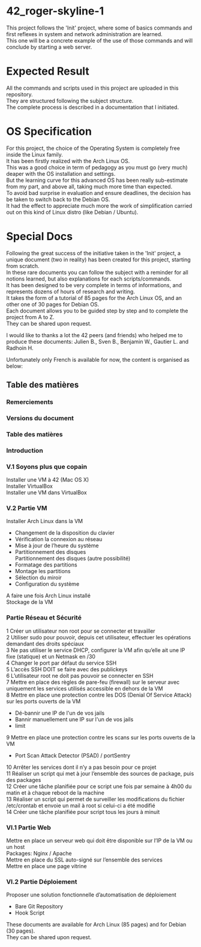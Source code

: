 # 42_roger-skyline-1
This project follows the 'Init' project, where some of basics commands and first reflexes in system and network administration are learned.  
This one will be a concrete example of the use of those commands and will conclude by starting a web server. 

# Expected Result
All the commands and scripts used in this project are uploaded in this repository.  
They are structured following the subject structure.  
The complete process is described in a documentation that I initiated.

# OS Specification
For this project, the choice of the Operating System is completely free inside the Linux family.  
It has been firstly realized with the Arch Linux OS.  
This was a good choice in term of pedagogy as you must go (very much) deaper with the OS installation and settings.  
But the learning curve for this advanced OS has been really sub-estimate from my part, and above all, taking much more time than expected.  
To avoid bad surprise in evaluation and ensure deadlines, the decision has be taken to switch back to the Debian OS.  
It had the effect to appreciate much more the work of simplification carried out on this kind of Linux distro (like Debian / Ubuntu).

# Special Docs
Following the great success of the initiative taken in the 'Init' project, a unique document (two in reality) has been created for this project, starting from scratch.  
In these rare documents you can follow the subject with a reminder for all notions learned, but also explanations for each scripts/commands.  
It has been designed to be very complete in terms of informations, and represents dozens of hours of research and writing.  
It takes the form of a tutorial of 85 pages for the Arch Linux OS, and an other one of 30 pages for Debian OS.  
Each document allows you to be guided step by step and to complete the project from A to Z.  
They can be shared upon request.  

I would like to thanks a lot the 42 peers (and friends) who helped me to produce these documents: Julien B., Sven B., Benjamin W., Gautier L. and Radhoin H.  

Unfortunately only French is available for now, the content is organised as below:

## Table des matières

### Remerciements
### Versions du document
### Table des matières
### Introduction
### V.1 Soyons plus que copain
Installer une VM à 42 (Mac OS X)  
Installer VirtualBox  
Installer une VM dans VirtualBox  
### V.2 Partie VM
Installer Arch Linux dans la VM
- Changement de la disposition du clavier  
- Vérification la connexion au réseau  
- Mise à jour de l’heure du système  
- Partitionnement des disques  
Partitionnement des disques (autre possibilité)  
- Formatage des partitions  
- Montage les partitions  
- Sélection du miroir  
- Configuration du système  

A faire une fois Arch Linux installé  
Stockage de la VM  
### Partie Réseau et Sécurité
1 Créer un utilisateur non root pour se connecter et travailler  
2 Utiliser sudo pour pouvoir, depuis cet utilisateur, effectuer les opérations demandant des droits spéciaux  
3 Ne pas utiliser le service DHCP, configurer la VM afin qu’elle ait une IP fixe (statique) et un Netmask en /30  
4 Changer le port par défaut du service SSH  
5 L’accès SSH DOIT se faire avec des publickeys  
6 L’utilisateur root ne doit pas pouvoir se connecter en SSH  
7 Mettre en place des règles de pare-feu (firewall) sur le serveur avec uniquement les services utilisés accessible en dehors de la VM  
8 Mettre en place une protection contre les DOS (Denial Of Service Attack) sur les ports ouverts de la VM  
- Dé-bannir une IP de l'un de vos jails  
- Bannir manuellement une IP sur l'un de vos jails  
- limit  

9 Mettre en place une protection contre les scans sur les ports ouverts de la VM  
- Port Scan Attack Detector (PSAD) / portSentry  

10 Arrêter les services dont il n’y a pas besoin pour ce projet  
11 Réaliser un script qui met à jour l’ensemble des sources de package, puis des packages  
12 Créer une tâche planifiée pour ce script une fois par semaine à 4h00 du matin et à chaque reboot de la machine  
13 Réaliser un script qui permet de surveiller les modifications du fichier /etc/crontab et envoie un mail à root si celui-ci a été modifié  
14 Créer une tâche planifiée pour script tous les jours à minuit  
### VI.1 Partie Web
Mettre en place un serveur web qui doit être disponible sur l’IP de la VM ou un host  
Packages: Nginx / Apache  
Mettre en place du SSL auto-signé sur l’ensemble des services  
Mettre en place une page vitrine  
### VI.2 Partie Déploiement
Proposer une solution fonctionnelle d’automatisation de déploiement  
- Bare Git Repository
- Hook Script

These documents are available for Arch Linux (85 pages) and for Debian (30 pages).  
They can be shared upon request.
